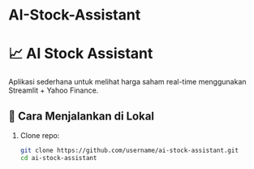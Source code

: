 # AI-Stock-Assistant
# 📈 AI Stock Assistant

Aplikasi sederhana untuk melihat harga saham real-time menggunakan Streamlit + Yahoo Finance.

## 🚀 Cara Menjalankan di Lokal
1. Clone repo:
   ```bash
   git clone https://github.com/username/ai-stock-assistant.git
   cd ai-stock-assistant
